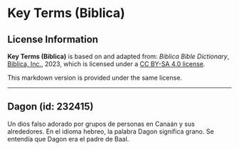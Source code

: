 # Key Terms (Biblica)

## License Information

**Key Terms (Biblica)** is based on and adapted from: _Biblica Bible Dictionary_, [Biblica, Inc.](https://www.biblica.com/), 2023, which is licensed under a [CC BY-SA 4.0 license](https://creativecommons.org/licenses/by-sa/4.0/legalcode.en).

This markdown version is provided under the same license.



--------------------------------

## Dagon (id: 232415)

Un dios falso adorado por grupos de personas en Canaán y sus alrededores. En el idioma hebreo, la palabra Dagon significa grano. Se entendía que Dagon era el padre de Baal.


